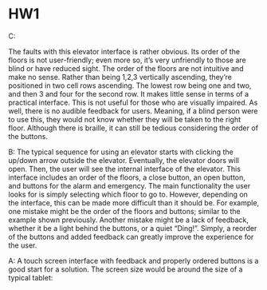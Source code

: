 # HW1
C:



The faults with this elevator interface is rather obvious. Its order of the floors is not user-friendly; even more so, it’s very unfriendly to those are blind or have reduced sight. The order of the floors are not intuitive and make no sense. Rather than being 1,2,3 vertically ascending, they’re positioned in two cell rows ascending. The lowest row being one and two, and then 3 and four for the second row. It makes little sense in terms of a practical interface. This is not useful for those who are visually impaired. As well, there is no audible feedback for users. Meaning, if a blind person were to use this, they would not know whether they will be taken to the right floor. Although there is braille, it can still be tedious considering the order of the buttons. 


B: 
 The typical sequence for using an elevator starts with clicking the up/down arrow outside the elevator. Eventually, the elevator doors will open. Then, the user will see the internal interface of the elevator. This interface includes an order of the floors, a close button, an open button, and buttons for the alarm and emergency. The main functionality the user looks for is simply selecting which floor to go to. However, depending on the interface, this can be made more difficult than it should be. For example, one mistake might be the order of the floors and buttons; similar to the example shown previously. Another mistake might be a lack of feedback, whether it be a light behind the buttons, or a quiet “Ding!”. Simply, a reorder of the buttons and added feedback can greatly improve the experience for the user. 








A: 
A touch screen interface with feedback and properly ordered buttons is a good start for a solution. The screen size would be around the size of a typical tablet: 






